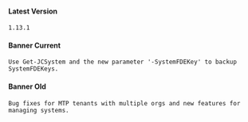 #### Latest Version

```
1.13.1
```

#### Banner Current

```
Use Get-JCSystem and the new parameter '-SystemFDEKey' to backup SystemFDEKeys.
```

#### Banner Old

```
Bug fixes for MTP tenants with multiple orgs and new features for managing systems.
```